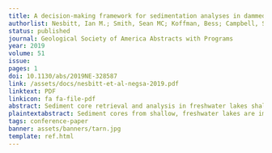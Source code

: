 ```yaml
---
title: A decision-making framework for sedimentation analyses in dammed river corridor impoundments
authorlist: Nesbitt, Ian M.; Smith, Sean MC; Koffman, Bess; Campbell, Seth; Arcone, Steven
status: published
journal: Geological Society of America Abstracts with Programs
year: 2019
volume: 51
issue:
pages: 1
doi: 10.1130/abs/2019NE-328587
link: /assets/docs/nesbitt-et-al-negsa-2019.pdf
linktext: PDF
linkicon: fa fa-file-pdf
abstract: Sediment core retrieval and analysis in freshwater lakes shallower than 20 m is a fundamental tool for a wide variety of studies in lacustrine and fluvial sciences focused on investigations of historical landscape and river corridor changes, including damming. Yet, many cores are collected and analyzed without complete understanding of the local stratigraphic setting that lends to their architecture. Core interpretations themselves are used as context for models of spatially variable geomorphic change. Knowledge, tools, and techniques to understand the stratigraphic context associated with coring locations have improved and become more widely accessible in recent years. Delineation of the limits of a sediment deposit and specification of the number of measurements necessary to quantify sedimentation rates accurately are examples of problems confronting lake sedimentation analyses. The problems are particularly difficult in post-glacial settings where sedimentation rates are low and pond morphometry is complicated by features resulting from a combination of glacial and anthropogenic processes. We propose that ground-penetrating radar (GPR) allows for portable, low cost-of-mobilization shallow subsurface geophysical investigations that can provide measurements to guide selection of informative coring locations. GPR transects are easy to integrate with core results, and are useful for non-destructive, reproducible sub-aqueous geological data collection. Moreover, the method we propose for subsurface profiling of shallow, freshwater lakes in river corridors of the Northeast is far more portable and can resolve layering within and below gas- and organic-rich overburden far better than traditionally used shallow seismic reflection (SSR) profiling. We provide examples of how GPR can be a valuable decision-making tool for core extraction field campaigns important to watershed, river, and lake assessments to guide modern watershed and river management strategies.
plaintextabstract: Sediment cores from shallow, freshwater lakes are important tools for understanding landscape change. Yet many cores are collected and analyzed without complete understanding of the surrounding sedimentary context from which they are taken. Cores are used as models of spatially variable landscape change. The tools and techniques used to understand the sedimentary context of core locations have improved and become more widely available recently. Finding the spatial limits of sediment layers is a problem that point-source measurements like cores are not well suited for. This problem is particularly difficult in post-glacial settings where the sedimentation rates are low and the pond shapes are often complex. We propose that ground-penetrating radar (GPR) allows for easy investigation of the subsurface that can both guide the selection of coring locations and aid in the interpretation of core results. GPR transects are reproducible and non-desctructive. GPR can also resolve fine layering in materials that competing seismic methods cannot. We provide examples of how GPR can be a valuable decision-making tool for core extraction studies of various kinds, and how it can guide modern watershed management strategies.
tags: conference-paper
banner: assets/banners/tarn.jpg
template: ref.html
---
```


